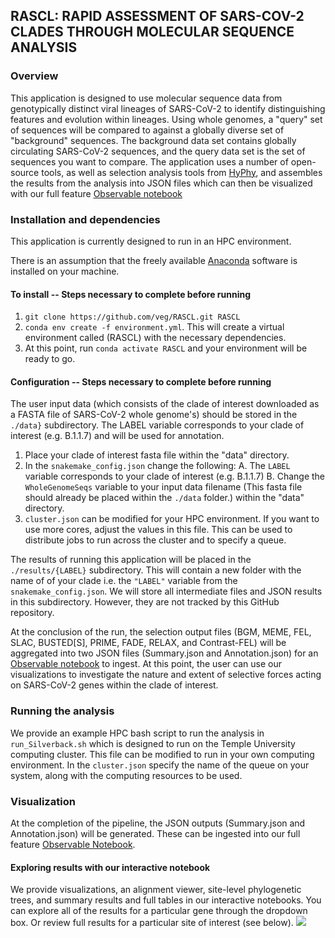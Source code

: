 ## RASCL: RAPID ASSESSMENT OF SARS-COV-2 CLADES THROUGH MOLECULAR SEQUENCE ANALYSIS

### Overview
This application is designed to use molecular sequence data from genotypically distinct viral lineages of SARS-CoV-2 to identify distinguishing features and evolution within lineages. Using whole genomes, a "query" set of sequences will be compared to against a globally diverse set of "background" sequences. The background data set contains globally circulating SARS-CoV-2 sequences, and the query data set is the set of sequences you want to compare. The application uses a number of open-source tools, as well as selection analysis tools from [HyPhy](hyphy.org), and assembles the results from the analysis into JSON files which can then be visualized with our full feature [Observable notebook](https://observablehq.com/@aglucaci/sars-cov-2-clades)

### Installation and dependencies

This application is currently designed to run in an HPC environment.

There is an assumption that the freely available [Anaconda](https://anaconda.org/) software is installed on your machine.

#### To install -- Steps necessary to complete before running
1. `git clone https://github.com/veg/RASCL.git RASCL`
2. `conda env create -f environment.yml`.  This will create a virtual environment called (RASCL) with the necessary dependencies.
3. At this point, run `conda activate RASCL` and your environment will be ready to go.

#### Configuration -- Steps necessary to complete before running

The user input data (which consists of the clade of interest downloaded as a FASTA file of SARS-CoV-2 whole genome's) should be stored in the `./data}` subdirectory. The LABEL variable corresponds to your clade of interest (e.g. B.1.1.7) and will be used for annotation. 

1. Place your clade of interest fasta file within the "data" directory.
2. In the `snakemake_config.json` change the following:
       A. The `LABEL` variable corresponds to your clade of interest (e.g. B.1.1.7)
       B. Change the `WholeGenomeSeqs` variable to your input data filename (This fasta file should already be placed within the `./data` folder.) within the "data" directory.
5. `cluster.json` can be modified for your HPC environment. If you want to use more cores, adjust the values in this file. This can be used to distribute jobs to run across the cluster and to specify a queue.

The results of running this application will be placed in the `./results/{LABEL}` subdirectory. This will contain a new folder with the name of of your clade i.e. the `"LABEL"` variable from the `snakemake_config.json`. We will store all intermediate files and JSON results in this subdirectory. However, they are not tracked by this GitHub repository.

At the conclusion of the run, the selection output files (BGM, MEME, FEL, SLAC, BUSTED[S], PRIME, FADE, RELAX, and Contrast-FEL) will be aggregated into two JSON files (Summary.json and Annotation.json) for an [Observable notebook](https://observablehq.com/@aglucaci/sars-cov-2-clades) to ingest. At this point, the user can use our visualizations to investigate the nature and extent of selective forces acting on SARS-CoV-2 genes within the clade of interest.

### Running the analysis

We provide an example HPC bash script to run the analysis in `run_Silverback.sh` which is designed to run on the Temple University computing cluster. This file can be modified to run in your own computing environment. In the `cluster.json` specify the name of the queue on your system, along with the computing resources to be used.

### Visualization

At the completion of the pipeline, the JSON outputs (Summary.json and Annotation.json) will be generated. These can be ingested into our full feature [Observable Notebook](https://observablehq.com/@aglucaci/sars-cov-2-clades). 

#### Exploring results with our interactive notebook

We provide visualizations, an alignment viewer, site-level phylogenetic trees, and summary results and full tables in our interactive notebooks. You can explore all of the results for a particular gene through the dropdown box. Or review full results for a particular site of interest (see below).
![](https://i.imgur.com/Da3p3x0.gif)

